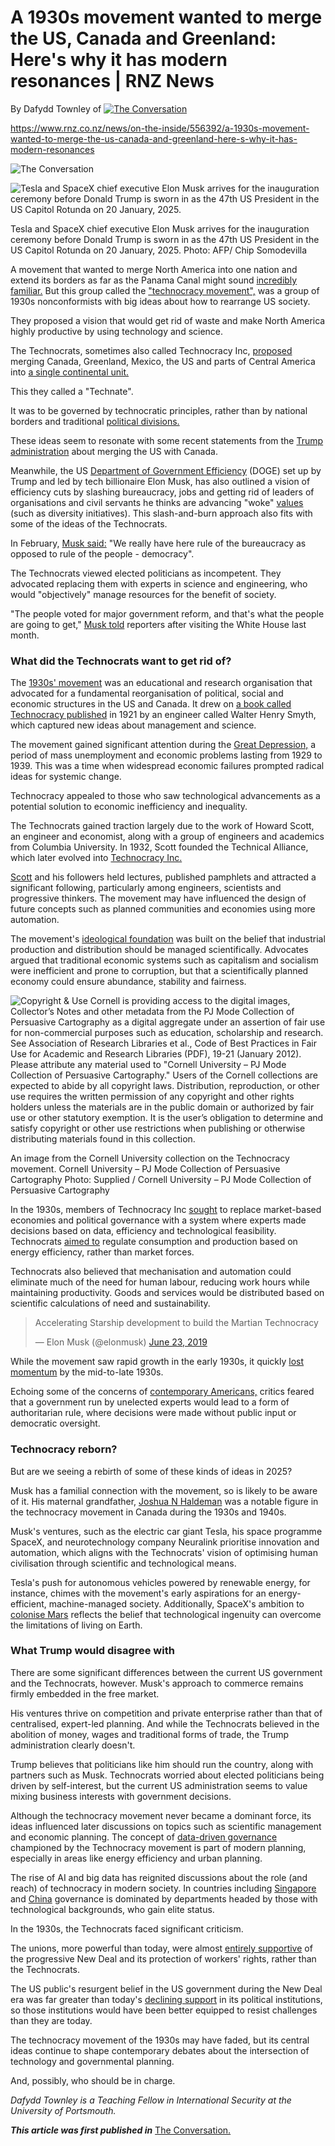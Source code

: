 # A 1930s movement wanted to merge the US, Canada and Greenland: Here's why it has modern resonances | RNZ News
By Dafydd Townley of [![The Conversation](https://www.rnz.co.nz/x/logos/repub/theconversation-320dab1bd719c50cfdb3af5df0a376f3b3652498363331e6473e180b7174091a.png)](https://theconversation.com/au/)

https://www.rnz.co.nz/news/on-the-inside/556392/a-1930s-movement-wanted-to-merge-the-us-canada-and-greenland-here-s-why-it-has-modern-resonances

![The Conversation](https://counter.theconversation.com/content/252587/count.gif?distributor=republish-lightbox-advanced)

![Tesla and SpaceX chief executive Elon Musk arrives for the inauguration ceremony before Donald Trump is sworn in as the 47th US President in the US Capitol Rotunda on 20 January, 2025.](https://media.rnztools.nz/rnz/image/upload/s--C9W5LOVd--/ar_16:10,c_fill,f_auto,g_auto,q_auto,w_1050/v1738462572/4KCLZ2V_AFP__20250120__36UV4CX__v1__HighRes__UsPoliticsTrumpInauguration_jpg?_a=BACCd2AD)

Tesla and SpaceX chief executive Elon Musk arrives for the inauguration ceremony before Donald Trump is sworn in as the 47th US President in the US Capitol Rotunda on 20 January, 2025. Photo: AFP/ Chip Somodevilla

A movement that wanted to merge North America into one nation and extend its borders as far as the Panama Canal might sound [incredibly familiar.](https://www.rnz.co.nz/news/world/538434/justin-trudeau-rejects-donald-trump-s-idea-of-forcing-canada-to-become-a-us-state) But this group called the ["technocracy movement",](https://www.tandfonline.com/doi/full/10.1080/17449359.2024.2343657#abstract) was a group of 1930s nonconformists with big ideas about how to rearrange US society.

They proposed a vision that would get rid of waste and make North America highly productive by using technology and science.

The Technocrats, sometimes also called Technocracy Inc, [proposed](https://archive.org/details/TheTechnocrat-September1937/page/n1/mode/2up) merging Canada, Greenland, Mexico, the US and parts of Central America into [a single continental unit.](https://digital.library.cornell.edu/catalog/ss:34227574)

This they called a "Technate".

It was to be governed by technocratic principles, rather than by national borders and traditional [political divisions.](https://digital.library.cornell.edu/catalog/ss:34227574)

These ideas seem to resonate with some recent statements from the [Trump administration](https://www.rnz.co.nz/news/world/538306/canada-s-pm-justin-trudeau-to-step-down) about merging the US with Canada.

Meanwhile, the US [Department of Government Efficiency](https://doge.gov/) (DOGE) set up by Trump and led by tech billionaire Elon Musk, has also outlined a vision of efficiency cuts by slashing bureaucracy, jobs and getting rid of leaders of organisations and civil servants he thinks are advancing "woke" [values](https://www.rnz.co.nz/news/world/543855/fact-checking-trump-s-address-to-congress) (such as diversity initiatives). This slash-and-burn approach also fits with some of the ideas of the Technocrats.

In February, [Musk said:](https://www.rnz.co.nz/news/on-the-inside/541770/musk-shows-why-he-s-such-a-powerful-ally-for-trump-and-would-be-an-even-more-menacing-enemy) "We really have here rule of the bureaucracy as opposed to rule of the people - democracy".

The Technocrats viewed elected politicians as incompetent. They advocated replacing them with experts in science and engineering, who would "objectively" manage resources for the benefit of society.

"The people voted for major government reform, and that's what the people are going to get," [Musk told](https://www.rnz.co.nz/news/world/541958/elon-musk-s-tactics-frustrate-some-white-house-senior-officials) reporters after visiting the White House last month.

### What did the Technocrats want to get rid of?

The [1930s' movement](https://www.sjsu.edu/faculty/watkins/technocracy.htm) was an educational and research organisation that advocated for a fundamental reorganisation of political, social and economic structures in the US and Canada. It drew on [a book called Technocracy published](https://archive.org/details/technocracyfirst00smyt/page/n1/mode/2up) in 1921 by an engineer called Walter Henry Smyth, which captured new ideas about management and science.

The movement gained significant attention during the [Great Depression,](https://www.federalreservehistory.org/essays/great-depression) a period of mass unemployment and economic problems lasting from 1929 to 1939. This was a time when widespread economic failures prompted radical ideas for systemic change.

Technocracy appealed to those who saw technological advancements as a potential solution to economic inefficiency and inequality.

The Technocrats gained traction largely due to the work of Howard Scott, an engineer and economist, along with a group of engineers and academics from Columbia University. In 1932, Scott founded the Technical Alliance, which later evolved into [Technocracy Inc.](https://www.technocracyinc.org/about-us/)

[Scott](https://www.tandfonline.com/doi/full/10.1080/17449359.2024.2343657) and his followers held lectures, published pamphlets and attracted a significant following, particularly among engineers, scientists and progressive thinkers. The movement may have influenced the design of future concepts such as planned communities and economies using more automation.

The movement's [ideological foundation](https://newsinteractives.cbc.ca/longform/technocracy-incorporated-elon-musk/) was built on the belief that industrial production and distribution should be managed scientifically. Advocates argued that traditional economic systems such as capitalism and socialism were inefficient and prone to corruption, but that a scientifically planned economy could ensure abundance, stability and fairness.

![Copyright & Use
Cornell is providing access to the digital images, Collector’s Notes and other metadata from the PJ Mode Collection of Persuasive Cartography as a digital aggregate under an assertion of fair use for non-commercial purposes such as education, scholarship and research. See Association of Research Libraries et al., Code of Best Practices in Fair Use for Academic and Research Libraries (PDF), 19-21 (January 2012).
Please attribute any material used to "Cornell University – PJ Mode Collection of Persuasive Cartography."
Users of the Cornell collections are expected to abide by all copyright laws. Distribution, reproduction, or other use requires the written permission of any copyright and other rights holders unless the materials are in the public domain or authorized by fair use or other statutory exemption. It is the user’s obligation to determine and satisfy copyright or other use restrictions when publishing or otherwise distributing materials found in this collection.](https://media.rnztools.nz/rnz/image/upload/s--oLwwgDtY--/c_scale,f_auto,q_auto,w_1050/v1743050934/4K9VMMR_PJM_2551_01_jpg?_a=BACCd2AD)

An image from the Cornell University collection on the Technocracy movement. Cornell University – PJ Mode Collection of Persuasive Cartography Photo: Supplied / Cornell University – PJ Mode Collection of Persuasive Cartography

In the 1930s, members of Technocracy Inc [sought](https://www.researchgate.net/publication/363844894_Planning_the_Technate_The_apolitical_politics_of_the_1930s'_Technocratic_Movement) to replace market-based economies and political governance with a system where experts made decisions based on data, efficiency and technological feasibility. Technocrats [aimed to](https://www.technocracyinc.org/the-energy-distribution-card/) regulate consumption and production based on energy efficiency, rather than market forces.

Technocrats also believed that mechanisation and automation could eliminate much of the need for human labour, reducing work hours while maintaining productivity. Goods and services would be distributed based on scientific calculations of need and sustainability.

> Accelerating Starship development to build the Martian Technocracy
> 
> — Elon Musk (@elonmusk) [June 23, 2019](https://twitter.com/elonmusk/status/1142890265369202688?ref_src=twsrc%5Etfw)

While the movement saw rapid growth in the early 1930s, it quickly [lost momentum](https://bostonraremaps.com/inventory/technocracy-inc-technate-of-america-1940/?srsltid=AfmBOooMZBu-GPK2bhFsMV2r6c_Pg4PZOrpQwbAMSNPcw1FOvLKR4din) by the mid-to-late 1930s.

Echoing some of the concerns of [contemporary Americans,](https://jacobin.com/2025/01/musk-authoritarianism-libertarianism-afd-trump) critics feared that a government run by unelected experts would lead to a form of authoritarian rule, where decisions were made without public input or democratic oversight.

### Technocracy reborn?

But are we seeing a rebirth of some of these kinds of ideas in 2025?

Musk has a familial connection with the movement, so is likely to be aware of it. His maternal grandfather, [Joshua N Haldeman](https://newsinteractives.cbc.ca/longform/technocracy-incorporated-elon-musk/) was a notable figure in the technocracy movement in Canada during the 1930s and 1940s.

Musk's ventures, such as the electric car giant Tesla, his space programme SpaceX, and neurotechnology company Neuralink prioritise innovation and automation, which aligns with the Technocrats' vision of optimising human civilisation through scientific and technological means.

Tesla's push for autonomous vehicles powered by renewable energy, for instance, chimes with the movement's early aspirations for an energy-efficient, machine-managed society. Additionally, SpaceX's ambition to [colonise Mars](https://www.rnz.co.nz/news/world/544170/240-flights-disrupted-by-musk-s-latest-starship-failure) reflects the belief that technological ingenuity can overcome the limitations of living on Earth.

### What Trump would disagree with

There are some significant differences between the current US government and the Technocrats, however. Musk's approach to commerce remains firmly embedded in the free market.

His ventures thrive on competition and private enterprise rather than that of centralised, expert-led planning. And while the Technocrats believed in the abolition of money, wages and traditional forms of trade, the Trump administration clearly doesn't.

Trump believes that politicians like him should run the country, along with partners such as Musk. Technocrats worried about elected politicians being driven by self-interest, but the current US administration seems to value mixing business interests with government decisions.

Although the technocracy movement never became a dominant force, its ideas influenced later discussions on topics such as scientific management and economic planning. The concept of [data-driven governance](https://academic.oup.com/jpart/article-abstract/27/3/501/2629358?login=false) championed by the Technocracy movement is part of modern planning, especially in areas like energy efficiency and urban planning.

The rise of AI and big data has reignited discussions about the role (and reach) of technocracy in modern society. In countries including [Singapore](https://www.nuspatc.org/post/the-spiral-staircase-an-analysis-of-technocratic-governance-in-singapore) and [China](https://issues.org/perspective-the-benefits-of-technocracy-in-china/) governance is dominated by departments headed by those with technological backgrounds, who gain elite status.

In the 1930s, the Technocrats faced significant criticism.

The unions, more powerful than today, were almost [entirely supportive](https://www.loc.gov/classroom-materials/united-states-history-primary-source-timeline/great-depression-and-world-war-ii-1929-1945/labor-unions-during-great-depression-and-new-deal/) of the progressive New Deal and its protection of workers' rights, rather than the Technocrats.

The US public's resurgent belief in the US government during the New Deal era was far greater than today's [declining support](https://www.pewresearch.org/politics/2024/06/24/public-trust-in-government-1958-2024/) in its political institutions, so those institutions would have been better equipped to resist challenges than they are today.

The technocracy movement of the 1930s may have faded, but its central ideas continue to shape contemporary debates about the intersection of technology and governmental planning.

And, possibly, who should be in charge.

_Dafydd Townley is a Teaching Fellow in International Security at the University of Portsmouth._

**_This article was first published in_** [The Conversation.](https://theconversation.com/a-1930s-movement-wanted-to-merge-the-us-canada-and-greenland-heres-why-it-has-modern-resonances-252587)

